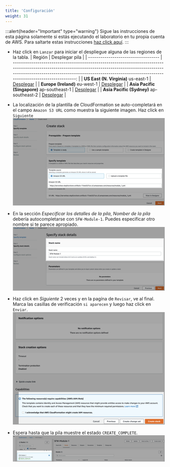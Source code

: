 ```yaml
---
title: 'Configuración'
weight: 31
---
```


:::alert{header="Important" type="warning"}
Sigue las instrucciones de esta página solamente si estás ejecutando el laboratorio en tu propia cuenta de AWS. Para saltarte estas instrucciones [haz click aquí](../step-2).
:::

- Haz click en `Lanzar` para iniciar el despliegue alguna de las regiones de la tabla.
  | Región | Desplegar pila |
  | ----------------------------------- | -------------------------------------------------------------------------------------------------------------------------------------------------------------------------------------------------------------------------------------------------------------: |
  | **US East (N. Virginia)** us-east-1 | [Desplegar](https://console.aws.amazon.com/cloudformation/home?region=us-east-1#/stacks/create/template?stackName=SFW-Module-1&templateURL=https://serverless-stepfunctions-artifacts-17oiei2i27urc.s3.amazonaws.com/resources/module_1.yml) |
  | **Europe (Ireland)** eu-west-1 | [Desplegar](https://console.aws.amazon.com/cloudformation/home?region=eu-west-1#/stacks/create/template?stackName=SFW-Module-1&templateURL=https://serverless-stepfunctions-artifacts-17oiei2i27urc.s3.amazonaws.com/resources/module_1.yml) |
  | **Asia Pacific (Singapore)** ap-southeast-1 | [Desplegar](https://console.aws.amazon.com/cloudformation/home?region=ap-southeast-1#/stacks/create/template?stackName=SFW-Module-1&templateURL=https://serverless-stepfunctions-artifacts-17oiei2i27urc.s3.amazonaws.com/resources/module_1.yml) |
  | **Asia Pacific (Sydney)** ap-southeast-2 | [Desplegar](https://console.aws.amazon.com/cloudformation/home?region=ap-southeast-2#/stacks/create/template?stackName=SFW-Module-1&templateURL=https://serverless-stepfunctions-artifacts-17oiei2i27urc.s3.amazonaws.com/resources/module_1.yml) |

- La localización de la plantilla de CloudFormation se auto-completará en el campo `Amazon S3 URL` como muestra la siguiente imagen. Haz click en `Siguiente`
  ![CloudFormation specify template](/static/img/setup/setup-cloudformation-specify-template.png)
- En la sección _Especificar los detalles de la pila_, _Nomber de la pila_ debería autocompletarse con `SFW-Module-1`. Puedes especificar otro nombre si te parece apropiado.
  ![CloudFormation stack name](/static/img/setup/setup-cloudformation-stack-name.png)
- Haz click en _Siguiente_ 2 veces y en la pagína de `Revisar`, ve al final. Marca las casillas de verificación `si aparecen` y luego haz click en `Enviar`.
  ![CloudFormation create stack](/static/img/setup/setup-cloudformation-create-stack.png)
- Espera hasta que la pila muestre el estado `CREATE_COMPLETE`.
  ![CloudFormation stack complete](/static/img/setup/setup-cloudformation-create-complete.png)
